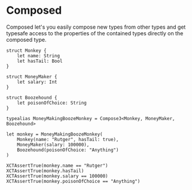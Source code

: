 # Composed

Composed let's you easily compose new types from other types and get typesafe access to the properties of the contained types directly on the composed type.

```
struct Monkey {
    let name: String
    let hasTail: Bool
}

struct MoneyMaker {
    let salary: Int
}

struct Boozehound {
    let poisonOfChoice: String
}

typealias MoneyMakingBoozeMonkey = Compose3<Monkey, MoneyMaker, Boozehound>

let monkey = MoneyMakingBoozeMonkey(
    Monkey(name: "Rutger", hasTail: true),
    MoneyMaker(salary: 100000),
    Boozehound(poisonOfChoice: "Anything")
)
        
XCTAssertTrue(monkey.name == "Rutger")
XCTAssertTrue(monkey.hasTail)
XCTAssertTrue(monkey.salary == 100000)
XCTAssertTrue(monkey.poisonOfChoice == "Anything")        
```

